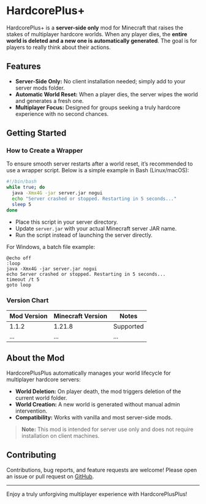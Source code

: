 # HardcorePlus+ 

HardcorePlus+ is a **server-side only** mod for Minecraft that raises the stakes of multiplayer hardcore worlds. When any player dies, the **entire world is deleted and a new one is automatically generated**. The goal is for players to really think about their actions. 

## Features

- **Server-Side Only:** No client installation needed; simply add to your server mods folder.
- **Automatic World Reset:** When a player dies, the server wipes the world and generates a fresh one.
- **Multiplayer Focus:** Designed for groups seeking a truly hardcore experience with no second chances.

## Getting Started

### How to Create a Wrapper

To ensure smooth server restarts after a world reset, it’s recommended to use a wrapper script. Below is a simple example in Bash (Linux/macOS):

```bash
#!/bin/bash
while true; do
  java -Xmx4G -jar server.jar nogui
  echo "Server crashed or stopped. Restarting in 5 seconds..."
  sleep 5
done
```

- Place this script in your server directory.
- Update `server.jar` with your actual Minecraft server JAR name.
- Run the script instead of launching the server directly.

For Windows, a batch file example:

```batch
@echo off
:loop
java -Xmx4G -jar server.jar nogui
echo Server crashed or stopped. Restarting in 5 seconds...
timeout /t 5
goto loop
```

### Version Chart

| Mod Version | Minecraft Version | Notes           |
|-------------|------------------|-----------------|
| 1.1.2      | 1.21.8           | Supported  |
| ...         | ...              | ...             |



## About the Mod

HardcorePlusPlus automatically manages your world lifecycle for multiplayer hardcore servers:

- **World Deletion:** On player death, the mod triggers deletion of the current world folder.
- **World Creation:** A new world is generated without manual admin intervention.
- **Compatibility:** Works with vanilla and most server-side mods.

> **Note:** This mod is intended for server use only and does not require installation on client machines.

## Contributing

Contributions, bug reports, and feature requests are welcome! Please open an issue or pull request on [GitHub](https://github.com/DeisDev/HardcorePlusPlus).

---

Enjoy a truly unforgiving multiplayer experience with HardcorePlusPlus!
